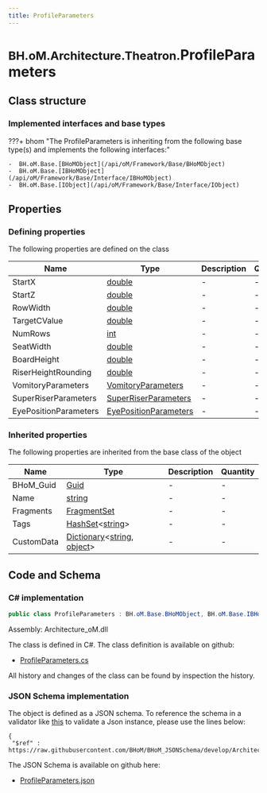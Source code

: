 ```yaml
---
title: ProfileParameters
---
```


# <small>BH.oM.Architecture.Theatron.</small>**ProfileParameters**



## Class structure

### Implemented interfaces and base types

???+ bhom "The ProfileParameters is inheriting from the following base type(s) and implements the following interfaces:"

    -  BH.oM.Base.[BHoMObject](/api/oM/Framework/Base/BHoMObject)
    -  BH.oM.Base.[IBHoMObject](/api/oM/Framework/Base/Interface/IBHoMObject)
    -  BH.oM.Base.[IObject](/api/oM/Framework/Base/Interface/IObject)


## Properties



### Defining properties

The following properties are defined on the class

| Name             | Type             | Description      | Quantity         |
|------------------|------------------|------------------|------------------|
| StartX | [double](https://learn.microsoft.com/en-us/dotnet/api/System.Double?view=netstandard-2.0) | - | - |
| StartZ | [double](https://learn.microsoft.com/en-us/dotnet/api/System.Double?view=netstandard-2.0) | - | - |
| RowWidth | [double](https://learn.microsoft.com/en-us/dotnet/api/System.Double?view=netstandard-2.0) | - | - |
| TargetCValue | [double](https://learn.microsoft.com/en-us/dotnet/api/System.Double?view=netstandard-2.0) | - | - |
| NumRows | [int](https://learn.microsoft.com/en-us/dotnet/api/System.Int32?view=netstandard-2.0) | - | - |
| SeatWidth | [double](https://learn.microsoft.com/en-us/dotnet/api/System.Double?view=netstandard-2.0) | - | - |
| BoardHeight | [double](https://learn.microsoft.com/en-us/dotnet/api/System.Double?view=netstandard-2.0) | - | - |
| RiserHeightRounding | [double](https://learn.microsoft.com/en-us/dotnet/api/System.Double?view=netstandard-2.0) | - | - |
| VomitoryParameters | [VomitoryParameters](/api/oM/Analytical/Architecture/Theatron/Parameters/VomitoryParameters) | - | - |
| SuperRiserParameters | [SuperRiserParameters](/api/oM/Analytical/Architecture/Theatron/Parameters/SuperRiserParameters) | - | - |
| EyePositionParameters | [EyePositionParameters](/api/oM/Physical/Humans/ViewQuality/EyePositionParameters) | - | - |


### Inherited properties
The following properties are inherited from the base class of the object

| Name             | Type             | Description      | Quantity         |
|------------------|------------------|------------------|------------------|
| BHoM_Guid | [Guid](https://learn.microsoft.com/en-us/dotnet/api/System.Guid?view=netstandard-2.0) | - | - |
| Name | [string](https://learn.microsoft.com/en-us/dotnet/api/System.String?view=netstandard-2.0) | - | - |
| Fragments | [FragmentSet](/api/oM/Framework/Base/FragmentSet) | - | - |
| Tags | [HashSet](https://learn.microsoft.com/en-us/dotnet/api/System.Collections.Generic.HashSet-1?view=netstandard-2.0)&lt;[string](https://learn.microsoft.com/en-us/dotnet/api/System.String?view=netstandard-2.0)&gt; | - | - |
| CustomData | [Dictionary](https://learn.microsoft.com/en-us/dotnet/api/System.Collections.Generic.Dictionary-2?view=netstandard-2.0)&lt;[string](https://learn.microsoft.com/en-us/dotnet/api/System.String?view=netstandard-2.0), [object](https://learn.microsoft.com/en-us/dotnet/api/System.Object?view=netstandard-2.0)&gt; | - | - |


## Code and Schema

### C# implementation

``` C# title="C#"
public class ProfileParameters : BH.oM.Base.BHoMObject, BH.oM.Base.IBHoMObject, BH.oM.Base.IObject
```

Assembly: Architecture_oM.dll

The class is defined in C#. The class definition is available on github:

- [ProfileParameters.cs](https://github.com/BHoM/BHoM/blob/develop/Architecture_oM/Theatron\Parameters\ProfileParameters.cs)

All history and changes of the class can be found by inspection the history.
### JSON Schema implementation

The object is defined as a JSON schema. To reference the schema in a validator like [this](https://www.jsonschemavalidator.net/) to validate a Json instance, please use the lines below:

``` { .json .copy .select } title="JSON Schema"
{
 "$ref" : https://raw.githubusercontent.com/BHoM/BHoM_JSONSchema/develop/Architecture_oM/Theatron/ProfileParameters.json}
```

The JSON Schema is available on github here:

- [ProfileParameters.json](https://github.com/BHoM/BHoM_JSONSchema/blob/develop/Architecture_oM/Theatron/ProfileParameters.json)

